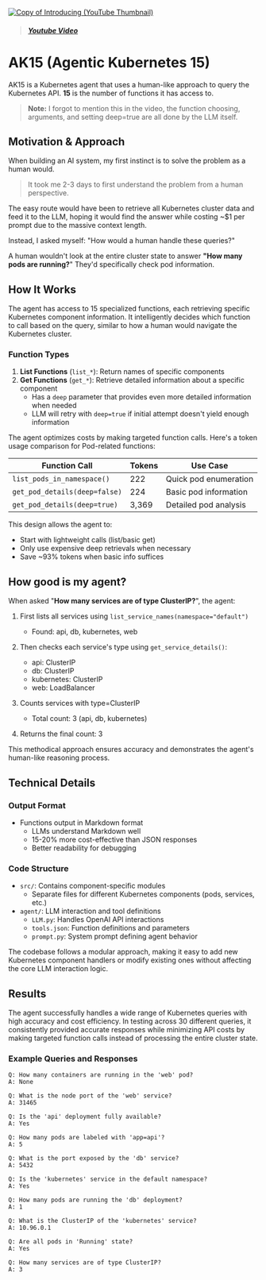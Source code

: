 
<a href="https://www.youtube.com/watch?v=hDRGco-DFpA">![Copy of Introducing (YouTube Thumbnail)](https://github.com/user-attachments/assets/79554463-3968-4164-b75e-770331a02852)</a>

> ##### [Youtube Video](https://www.youtube.com/watch?v=hDRGco-DFpA)

# AK15 (Agentic Kubernetes 15)

AK15 is a Kubernetes agent that uses a human-like approach to query the Kubernetes API. **15** is the number of functions it has access to.

> **Note:** I forgot to mention this in the video, the function choosing, arguments, and setting deep=true are all done by the LLM itself.

## Motivation & Approach

When building an AI system, my first instinct is to solve the problem as a human would. 

> It took me 2-3 days to first understand the problem from a human perspective.

The easy route would have been to retrieve all Kubernetes cluster data and feed it to the LLM, hoping it would find the answer while costing ~$1 per prompt due to the massive context length. 

Instead, I asked myself: "How would a human handle these queries?"

A human wouldn't look at the entire cluster state to answer **"How many pods are running?**" They'd specifically check pod information. 

## How It Works

The agent has access to 15 specialized functions, each retrieving specific Kubernetes component information. It intelligently decides which function to call based on the query, similar to how a human would navigate the Kubernetes cluster.

### Function Types

1. **List Functions** (`list_*`): Return names of specific components
2. **Get Functions** (`get_*`): Retrieve detailed information about a specific component
   - Has a `deep` parameter that provides even more detailed information when needed
   - LLM will retry with `deep=true` if initial attempt doesn't yield enough information

The agent optimizes costs by making targeted function calls. Here's a token usage comparison for Pod-related functions:

| Function Call | Tokens | Use Case |
|--------------|---------|----------|
| `list_pods_in_namespace()` | 222 | Quick pod enumeration |
| `get_pod_details(deep=false)` | 224 | Basic pod information |
| `get_pod_details(deep=true)` | 3,369 | Detailed pod analysis |

This design allows the agent to:
- Start with lightweight calls (list/basic get)
- Only use expensive deep retrievals when necessary
- Save ~93% tokens when basic info suffices

## How good is my agent?

When asked "**How many services are of type ClusterIP?**", the agent:

1. First lists all services using `list_service_names(namespace="default")`
   - Found: api, db, kubernetes, web

2. Then checks each service's type using `get_service_details()`:
   - api: ClusterIP
   - db: ClusterIP  
   - kubernetes: ClusterIP
   - web: LoadBalancer

3. Counts services with type=ClusterIP
   - Total count: 3 (api, db, kubernetes)

4. Returns the final count: 3

This methodical approach ensures accuracy and demonstrates the agent's human-like reasoning process.

## Technical Details

### Output Format
- Functions output in Markdown format
  - LLMs understand Markdown well
  - 15-20% more cost-effective than JSON responses
  - Better readability for debugging

### Code Structure
- `src/`: Contains component-specific modules
  - Separate files for different Kubernetes components (pods, services, etc.)
- `agent/`: LLM interaction and tool definitions
  - `LLM.py`: Handles OpenAI API interactions
  - `tools.json`: Function definitions and parameters
  - `prompt.py`: System prompt defining agent behavior

The codebase follows a modular approach, making it easy to add new Kubernetes component handlers or modify existing ones without affecting the core LLM interaction logic.

## Results

The agent successfully handles a wide range of Kubernetes queries with high accuracy and cost efficiency. In testing across 30 different queries, it consistently provided accurate responses while minimizing API costs by making targeted function calls instead of processing the entire cluster state.

### Example Queries and Responses
```
Q: How many containers are running in the 'web' pod?
A: None

Q: What is the node port of the 'web' service?
A: 31465

Q: Is the 'api' deployment fully available?
A: Yes

Q: How many pods are labeled with 'app=api'?
A: 5

Q: What is the port exposed by the 'db' service?
A: 5432

Q: Is the 'kubernetes' service in the default namespace?
A: Yes

Q: How many pods are running the 'db' deployment?
A: 1

Q: What is the ClusterIP of the 'kubernetes' service?
A: 10.96.0.1

Q: Are all pods in 'Running' state?
A: Yes

Q: How many services are of type ClusterIP?
A: 3
```
